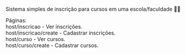 Sistema simples de inscrição para cursos em uma escola/faculdade :man_student: <br />

Páginas:<br />
host/inscricao - Ver inscrições.<br />
host/inscricao/create - Cadastrar inscrições.<br />
host/curso - Ver cursos.<br />
host/curso/create - Cadastrar cursos.<br />
